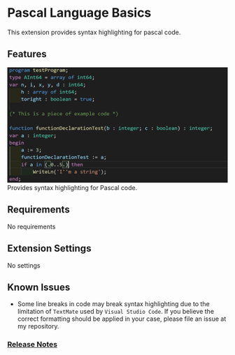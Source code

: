 # Pascal Language Basics

This extension provides syntax highlighting for pascal code.

## Features
![A example program](images/testProgram.png)
Provides syntax highlighting for Pascal code.

## Requirements
No requirements

## Extension Settings
No settings

## Known Issues
* Some line breaks in code may break syntax highlighting due to the limitation of `TextMate` used by `Visual Studio Code`. If you believe the correct formatting should be applied in your case, please file an issue at my repository.  

### [Release Notes](CHANGELOG.md)